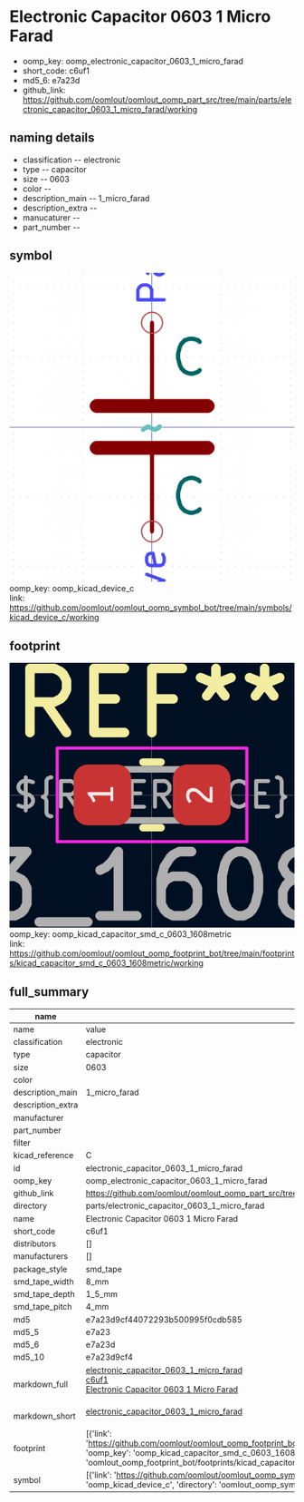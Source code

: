 # Electronic Capacitor 0603 1 Micro Farad

  
* oomp_key: oomp_electronic_capacitor_0603_1_micro_farad 
* short_code: c6uf1
* md5_6: e7a23d  
* github_link: https://github.com/oomlout/oomlout_oomp_part_src/tree/main/parts/electronic_capacitor_0603_1_micro_farad/working  
## naming details
* classification -- electronic
* type -- capacitor
* size -- 0603
* color -- 
* description_main -- 1_micro_farad
* description_extra -- 
* manucaturer -- 
* part_number -- 



## symbol

![](symbol/0/working/working_600.png)  
oomp_key: oomp_kicad_device_c  
link: https://github.com/oomlout/oomlout_oomp_symbol_bot/tree/main/symbols/kicad_device_c/working  

## footprint

![](footprint/0/working/working_600.png)  
oomp_key: oomp_kicad_capacitor_smd_c_0603_1608metric  
link: https://github.com/oomlout/oomlout_oomp_footprint_bot/tree/main/footprints/kicad_capacitor_smd_c_0603_1608metric/working  

## full_summary
| name | value | 
| --- | --- | 
| name | value | 
| classification | electronic | 
| type | capacitor | 
| size | 0603 | 
| color |  | 
| description_main | 1_micro_farad | 
| description_extra |  | 
| manufacturer |  | 
| part_number |  | 
| filter |  | 
| kicad_reference | C | 
| id | electronic_capacitor_0603_1_micro_farad | 
| oomp_key | oomp_electronic_capacitor_0603_1_micro_farad | 
| github_link | https://github.com/oomlout/oomlout_oomp_part_src/tree/main/parts/electronic_capacitor_0603_1_micro_farad/working | 
| directory | parts/electronic_capacitor_0603_1_micro_farad | 
| name | Electronic Capacitor 0603 1 Micro Farad | 
| short_code | c6uf1 | 
| distributors | [] | 
| manufacturers | [] | 
| package_style | smd_tape | 
| smd_tape_width | 8_mm | 
| smd_tape_depth | 1_5_mm | 
| smd_tape_pitch | 4_mm | 
| md5 | e7a23d9cf44072293b500995f0cdb585 | 
| md5_5 | e7a23 | 
| md5_6 | e7a23d | 
| md5_10 | e7a23d9cf4 | 
| markdown_full | [electronic_capacitor_0603_1_micro_farad](https://github.com/oomlout/oomlout_oomp_part_src/tree/main/parts/electronic_capacitor_0603_1_micro_farad/working)<br>[c6uf1](https://github.com/oomlout/oomlout_oomp_part_src/tree/main/parts/electronic_capacitor_0603_1_micro_farad/working)<br>[Electronic Capacitor 0603 1 Micro Farad](https://github.com/oomlout/oomlout_oomp_part_src/tree/main/parts/electronic_capacitor_0603_1_micro_farad/working)<br><br> | 
| markdown_short | [electronic_capacitor_0603_1_micro_farad](https://github.com/oomlout/oomlout_oomp_part_src/tree/main/parts/electronic_capacitor_0603_1_micro_farad/working)<br><br> | 
| footprint | [{'link': 'https://github.com/oomlout/oomlout_oomp_footprint_bot/tree/main/foootprntss/kicad_capacitor_smd_c_0603_1608metric', 'oomp_key': 'oomp_kicad_capacitor_smd_c_0603_1608metric', 'directory': 'oomlout_oomp_footprint_bot/footprints/kicad_capacitor_smd_c_0603_1608metric//working/working.kicad_mod'}] | 
| symbol | [{'link': 'https://github.com/oomlout/oomlout_oomp_symbol_bot/tree/main/symbols/kicad_device_c', 'oomp_key': 'oomp_kicad_device_c', 'directory': 'oomlout_oomp_symbol_bot/symbols/kicad_device_c//working/working.kicad_sym'}] | 

